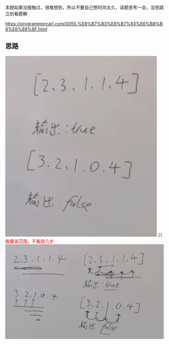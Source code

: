 本题如果没接触过，很难想到，所以不要自己憋时间太久，读题思考一会，没思路立刻看题解 

https://programmercarl.com/0055.%E8%B7%B3%E8%B7%83%E6%B8%B8%E6%88%8F.html  


## 思路
![img_1.png](img_1.png)
<font color=red>只看覆盖范围，不看跳几步</font>
![img_2.png](img_2.png)
